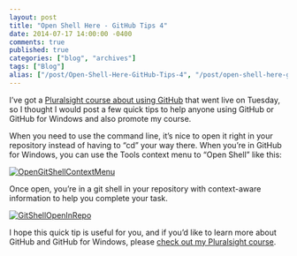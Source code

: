 ```yaml
---
layout: post
title: "Open Shell Here - GitHub Tips 4"
date: 2014-07-17 14:00:00 -0400
comments: true
published: true
categories: ["blog", "archives"]
tags: ["Blog"]
alias: ["/post/Open-Shell-Here-GitHub-Tips-4", "/post/open-shell-here-github-tips-4"]
---
```

<!-- more -->

<p>I’ve got a <a href="http://pluralsight.com/training/Courses/TableOfContents/github-windows-developers" target="_blank">Pluralsight course about using GitHub</a> that went live on Tuesday, so I thought I would post a few quick tips to help anyone using GitHub or GitHub for Windows and also promote my course.</p> <p>When you need to use the command line, it’s nice to open it right in your repository instead of having to “cd” your way there. When you’re in GitHub for Windows, you can use the Tools context menu to “Open Shell” like this:</p> <p><a href="http://brendan.enrick.com/image.axd?picture=OpenGitShellContextMenu.png"><img title="OpenGitShellContextMenu" style="border-left-width: 0px; max-width: 100%; border-right-width: 0px; border-bottom-width: 0px; display: inline; border-top-width: 0px" border="0" alt="OpenGitShellContextMenu" src="http://brendan.enrick.com/image.axd?picture=OpenGitShellContextMenu_thumb.png"></a> </p> <p>Once open, you’re in a git shell in your repository with context-aware information to help you complete your task.</p> <p><a href="http://brendan.enrick.com/image.axd?picture=GitShellOpenInRepo.png"><img title="GitShellOpenInRepo" style="border-left-width: 0px; max-width: 100%; border-right-width: 0px; border-bottom-width: 0px; display: inline; border-top-width: 0px" border="0" alt="GitShellOpenInRepo" src="http://brendan.enrick.com/image.axd?picture=GitShellOpenInRepo_thumb.png"></a> </p> <p>I hope this quick tip is useful for you, and if you’d like to learn more about GitHub and GitHub for Windows, please <a href="http://pluralsight.com/training/Courses/TableOfContents/github-windows-developers" target="_blank">check out my Pluralsight course</a>.</p>

